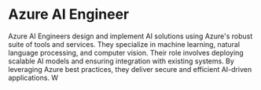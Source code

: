 # Azure AI Engineer  

Azure AI Engineers design and implement AI solutions using Azure's robust suite of tools and services. They specialize in machine learning, natural language processing, and computer vision. Their role involves deploying scalable AI models and ensuring integration with existing systems. By leveraging Azure best practices, they deliver secure and efficient AI-driven applications.  W